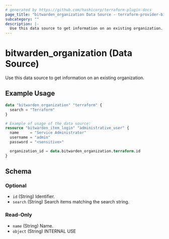 ```yaml
---
# generated by https://github.com/hashicorp/terraform-plugin-docs
page_title: "bitwarden_organization Data Source - terraform-provider-bitwarden"
subcategory: ""
description: |-
  Use this data source to get information on an existing organization.
---
```


# bitwarden_organization (Data Source)

Use this data source to get information on an existing organization.

## Example Usage

```terraform
data "bitwarden_organization" "terraform" {
  search = "Terraform"
}

# Example of usage of the data source:
resource "bitwarden_item_login" "administrative_user" {
  name     = "Service Administrator"
  username = "admin"
  password = "<sensitive>"

  organization_id = data.bitwarden_organization.terraform.id
}
```

<!-- schema generated by tfplugindocs -->
## Schema

### Optional

- `id` (String) Identifier.
- `search` (String) Search items matching the search string.

### Read-Only

- `name` (String) Name.
- `object` (String) INTERNAL USE
